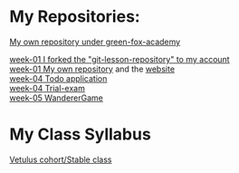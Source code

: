 # My Repositories:
[My own repository under green-fox-academy](https://github.com/green-fox-academy/birozsombor4)<br/>

[week-01 I forked the "git-lesson-repository" to my account](https://github.com/birozsombor4/git-lesson-repository)<br/>
[week-01 My own repository](https://github.com/birozsombor4/birozsombor4.github.io) and the [website](http://birozsombor4.github.io) </br>
[week-04 Todo application](https://github.com/green-fox-academy/birozsombor4-todo-app)<br/>
[week-04 Trial-exam](https://github.com/birozsombor4/exam-trial-basics)<br/>
[week-05 WandererGame](https://github.com/birozsombor4/wanderer-java)<br/>
# My Class Syllabus
[Vetulus cohort/Stable class](https://github.com/green-fox-academy/stable-syllabus)

